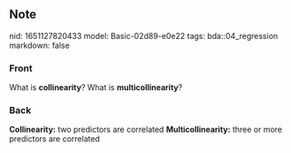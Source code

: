 ## Note
nid: 1651127820433
model: Basic-02d89-e0e22
tags: bda::04_regression
markdown: false

### Front
What is <b>collinearity</b>? What is <b>multicollinearity</b>?

### Back
<b>Collinearity:</b> two predictors are correlated
<b>Multicollinearity:</b> three or more predictors are correlated
